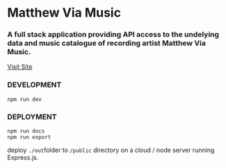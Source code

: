 # Matthew Via Music

### A full stack application providing API access to the undelying data and music catalogue of recording artist Matthew Via Music.

[Visit Site](https://matthewviamusic.com)

### DEVELOPMENT

`npm run dev`

### DEPLOYMENT

```
npm run docs
npm run export
```

deploy `./out`folder to `/public` directory on a cloud / node server running Express.js.
